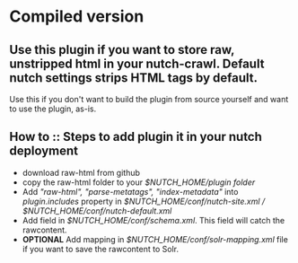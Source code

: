 # Compiled version
## Use this plugin if you want to store raw, unstripped html in your nutch-crawl. Default nutch settings strips HTML tags by default. 
Use this if you don't want to build the plugin from source yourself and want to use the plugin, as-is.
## How to :: Steps to add plugin it in your nutch deployment
- download raw-html from github
- copy the raw-html folder to your *$NUTCH_HOME/plugin folder*
- Add *"raw-html", "parse-metatags", "index-metadata"* into *plugin.includes* property in *$NUTCH_HOME/conf/nutch-site.xml / $NUTCH_HOME/conf/nutch-default.xml*
- Add field *<field name="metatag.rawcontent" type="text" stored="true" indexed="true" multiValued="false"/>* in *$NUTCH_HOME/conf/schema.xml*. This field will catch the rawcontent.
- **OPTIONAL** Add mapping in *$NUTCH_HOME/conf/solr-mapping.xml* file if you want to save the rawcontent to Solr.
